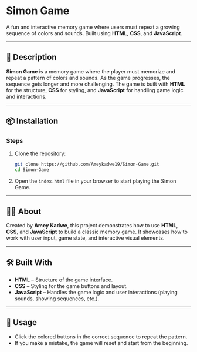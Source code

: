 # Simon Game

A fun and interactive memory game where users must repeat a growing sequence of colors and sounds. Built using **HTML**, **CSS**, and **JavaScript**.

---

## 📖 Description

**Simon Game** is a memory game where the player must memorize and repeat a pattern of colors and sounds. As the game progresses, the sequence gets longer and more challenging. The game is built with **HTML** for the structure, **CSS** for styling, and **JavaScript** for handling game logic and interactions.

---

## 📦 Installation

### Steps
1. Clone the repository:
   ```bash
   git clone https://github.com/Ameykadwe19/Simon-Game.git
   cd Simon-Game
   ```

2. Open the `index.html` file in your browser to start playing the Simon Game.

---

## 🧑‍💻 About

Created by **Amey Kadwe**, this project demonstrates how to use **HTML**, **CSS**, and **JavaScript** to build a classic memory game. It showcases how to work with user input, game state, and interactive visual elements.

---

## 🛠️ Built With

- **HTML** – Structure of the game interface.
- **CSS** – Styling for the game buttons and layout.
- **JavaScript** – Handles the game logic and user interactions (playing sounds, showing sequences, etc.).

---

## 🚀 Usage

- Click the colored buttons in the correct sequence to repeat the pattern.
- If you make a mistake, the game will reset and start from the beginning.
